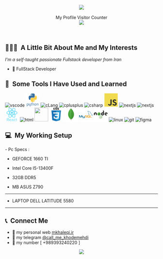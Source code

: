 <p align="center">
  <img src="https://capsule-render.vercel.app/api?type=waving&color=gradient&text=Hello!&height=100&section=header"/>
</p>

<p align="center"> 
  My Profile Visitor Counter<br>
  <img src="https://profile-counter.glitch.me/RotexRx/count.svg" />
</p>

<br>


<h2> 👨🏻‍💻 &nbsp;A Little Bit About Me and My Interests</h2>

*I'm a self-taught passionate Fullstack developer from Iran*

- 💼 FullStack Developer 

<h2> 🚀 &nbsp;Some Tools I Have Used and Learned</h2>
<p align="left">
<img src="https://cdn.jsdelivr.net/gh/devicons/devicon/icons/vscode/vscode-original.svg" alt="vscode" width="45" height="45"/>
<img src="https://raw.githubusercontent.com/devicons/devicon/master/icons/python/python-original-wordmark.svg" alt="python" width="45" height="45"/>
<img src="https://cdn.jsdelivr.net/gh/devicons/devicon/icons/c/c-original.svg" alt="cLang" width="45" height="45"/>
<img src="https://cdn.jsdelivr.net/gh/devicons/devicon/icons/cplusplus/cplusplus-original.svg" alt="cplusplus" width="45" height="45"/>
<img src="https://upload.wikimedia.org/wikipedia/commons/thumb/b/bd/Logo_C_sharp.svg/256px-Logo_C_sharp.svg.png?20221121173824" alt="csharp" width="45" height="45"/>  
<img src="https://raw.githubusercontent.com/devicons/devicon/master/icons/javascript/javascript-original.svg" alt="javascript" width="45" height="45" />
<img src="https://www.svgrepo.com/show/354113/nextjs-icon.svg" alt="nextjs" width="45" height="45" />
<img src="https://icon.icepanel.io/Technology/png-shadow-512/Express.png" alt="nextjs" width="45" height="45" />



  
<img src="https://raw.githubusercontent.com/devicons/devicon/master/icons/react/react-original-wordmark.svg" alt="react" width="45" height="45" />
<img src="https://cdn.jsdelivr.net/gh/devicons/devicon/icons/html5/html5-original.svg" alt="html" width="45" height="45"/>
<img src="https://cdn.jsdelivr.net/gh/devicons/devicon@latest/icons/bootstrap/bootstrap-original-wordmark.svg" width="45" height="45" />
<img src="https://raw.githubusercontent.com/devicons/devicon/master/icons/css3/css3-original-wordmark.svg" alt="css3" width="45" height="45" />
<img src="https://raw.githubusercontent.com/devicons/devicon/master/icons/mongodb/mongodb-original.svg" alt="mongodb" width="45" height="45" />
<img src="https://raw.githubusercontent.com/devicons/devicon/master/icons/mysql/mysql-original-wordmark.svg" alt="mysql" width="45" height="45" />
<img src="https://raw.githubusercontent.com/devicons/devicon/master/icons/nodejs/nodejs-original-wordmark.svg" alt="nodejs" width="45" height="45" />
<img src="https://cdn.jsdelivr.net/gh/devicons/devicon/icons/linux/linux-original.svg" alt="linux" width="45" height="45"/>       
<img src="https://cdn.jsdelivr.net/gh/devicons/devicon/icons/git/git-original.svg" alt="git" width="45" height="45"/>
<img src="https://cdn.jsdelivr.net/gh/devicons/devicon/icons/figma/figma-original.svg" alt="figma" width="45" height="45"/>   
 

</p>



<h2> 💻 &nbsp;My Working Setup</h2>
- Pc Specs :

  - GEFORCE 1660 TI 

  - Intel Core I5-13400F

  - 32GB DDR5

  - MB ASUS Z790

<hr>

- LAPTOP DELL LATITUDE 5580

<hr>

<h2> 📞 &nbsp;Connect Me</h2>

- 🌱 my personal web [mkhaleqi.ir](https://mkhaleqi.ir)
- 🌱 my telegram [@call_me_khodemehdi](https://t.me/call_me_khodemehdi)
- 🌱 my number [ +989393240220 ]

<p align="center">
  <img src="https://capsule-render.vercel.app/api?type=waving&color=gradient&height=100&section=footer"/>
</p>

